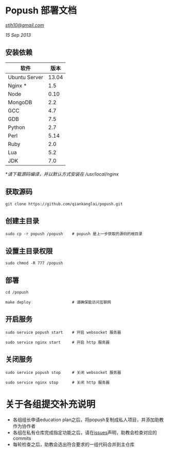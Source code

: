 Popush 部署文档
==============

*stjh10@gmail.com*

*15 Sep 2013*

## 安装依赖

软件 | 版本 |
------------- | ----- |
Ubuntu Server | 13.04 |
Nginx *       | 1.5   |
Node          | 0.10  |
MongoDB       | 2.2   |
GCC           | 4.7   |
GDB           | 7.5   |
Python        | 2.7   |
Perl          | 5.14  |
Ruby          | 2.0   |
Lua           | 5.2   |
JDK           | 7.0   |

**请下载源码编译，并以默认方式安装在 /usr/local/nginx*

## 获取源码

	git clone https://github.com/qiankanglai/popush.git

## 创建主目录

	sudo cp -r popush /popush    # popush 是上一步获取的源码的根目录
	
## 设置主目录权限
	
	sudo chmod -R 777 /popush

## 部署

	cd /popush
	
	make deploy                  # 请确保能访问互联网

## 开启服务
	
	sudo service popush start    # 开启 websocket 服务器
	
	sudo service nginx start     # 开启 http 服务器

## 关闭服务
	
	sudo service popush stop     # 关闭 websocket 服务器
	
	sudo service nginx stop      # 关闭 http 服务器
	
# 关于各组提交补充说明

* 各组组长申请education plan之后，将popush复制成私人项目，并添加助教作为协作者
* 各组在私有仓库完成指定功能之后，请在[issues](https://github.com/qiankanglai/popush/issues)声明，助教会检查对应的commits
* 每轮检查之后，助教会选出符合要求的一组代码合并到主仓库
